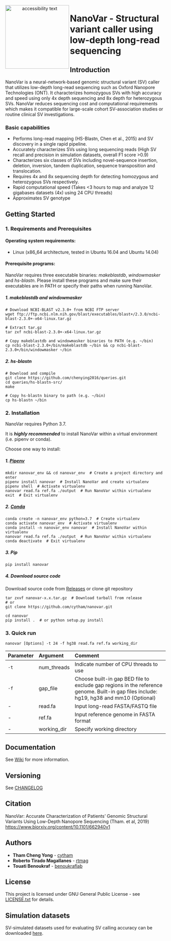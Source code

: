 <p align="center">
  <img src="http://benoukraf-lab.com/wp-content/uploads/2019/05/Nanovarlogo.png" width="200" alt="accessibility text" align='left'>
</p>

# NanoVar - Structural variant caller using low-depth long-read sequencing

## Introduction
NanoVar is a neural-network-based genomic structural variant (SV) caller that utilizes low-depth long-read sequencing such as
 Oxford Nanopore Technologies (ONT). It characterizes homozygous SVs with high accuracy and speed using only 4x depth
  sequencing and 8x depth for heterozygous SVs. NanoVar reduces sequencing cost and computational requirements which makes it
   compatible for large-scale cohort SV-association studies or routine clinical SV investigations.  


### Basic capabilities
* Performs long-read mapping (HS-Blastn, Chen et al., 2015) and SV discovery in a single rapid pipeline.
* Accurately characterizes SVs using long sequencing reads (High SV recall and precision in simulation datasets, overall F1
 score >0.9)  
* Characterizes six classes of SVs including novel-sequence insertion, deletion, inversion, tandem duplication, sequence
 transposition and translocation.  
* Requires 4x and 8x sequencing depth for detecting homozygous and heterozygous SVs respectively.  
* Rapid computational speed (Takes <3 hours to map and analyze 12 gigabases datasets (4x) using 24 CPU threads)  
* Approximates SV genotype


## Getting Started

### 1. Requirements and Prerequisites

#### Operating system requirements: 
* Linux (x86_64 architecture, tested in Ubuntu 16.04 and Ubuntu 14.04)  

#### Prerequisite programs:
NanoVar requires three executable binaries: _makeblastdb_, _windowmasker_ and _hs-blastn_.
Please install these programs and make sure their executables are in PATH or specify their paths when running NanoVar.

##### 1. _makeblastdb_ and _windowmasker_
```
# Download NCBI-BLAST v2.3.0+ from NCBI FTP server
wget ftp://ftp.ncbi.nlm.nih.gov/blast/executables/blast+/2.3.0/ncbi-blast-2.3.0+-x64-linux.tar.gz

# Extract tar.gz
tar zxf ncbi-blast-2.3.0+-x64-linux.tar.gz

# Copy makeblastdb and windowmasker binaries to PATH (e.g. ~/bin)
cp ncbi-blast-2.3.0+/bin/makeblastdb ~/bin && cp ncbi-blast-2.3.0+/bin/windowmasker ~/bin
```
##### 2. _hs-blastn_
```
# Download and compile
git clone https://github.com/chenying2016/queries.git
cd queries/hs-blastn-src/
make

# Copy hs-blastn binary to path (e.g. ~/bin)
cp hs-blastn ~/bin
```

### 2. Installation
NanoVar requires Python 3.7.

It is ***highly recommended*** to install NanoVar within a virtual environment (i.e. pipenv or conda). 

Choose one way to install:
##### 1. [Pipenv](https://github.com/pypa/pipenv)
```
mkdir nanovar_env && cd nanovar_env  # Create a project directory and enter
pipenv install nanovar  # Install NanoVar and create virtualenv
pipenv shell  # Activate virtualenv
nanovar read.fa ref.fa ./output  # Run NanoVar within virtualenv
exit  # Exit virtualenv
```
##### 2. [Conda](https://docs.conda.io/en/latest/miniconda.html)
```
conda create -n nanovar_env python=3.7  # Create virtualenv
conda activate nanovar_env  # Activate virtualenv
conda install -n nanovar_env nanovar  # Install NanoVar within virtualenv
nanovar read.fa ref.fa ./output  # Run NanoVar within virtualenv
conda deactivate  # Exit virtualenv
```
##### 3. Pip
```
pip install nanovar
```
##### 4. Download source code
Download source code from [Releases](https://github.com/cytham/nanovar/releases) or clone git repository
```
tar zxvf nanovar-x.x.tar.gz  # Download tarball from release
# or
git clone https://github.com/cytham/nanovar.git 

cd nanovar 
pip install .  # or python setup.py install
```

### 3. Quick run

```
nanovar [Options] -t 24 -f hg38 read.fa ref.fa working_dir 
```

| Parameter | Argument | Comment |
| :--- | :--- | :--- |
| `-t` | num_threads | Indicate number of CPU threads to use |
| `-f` | gap_file | Choose built-in gap BED file to exclude gap regions in the reference genome. Built-in gap files include: hg19, hg38 and mm10 (Optional)|
| - | read.fa | Input long-read FASTA/FASTQ file |
| - | ref.fa | Input reference genome in FASTA format |
| - | working_dir | Specify working directory |


## Documentation
See [Wiki](https://github.com/cytham/nanovar/wiki) for more information.

## Versioning
See [CHANGELOG](https://github.com/cytham/nanovar/blob/master/CHANGELOG.txt)

## Citation
NanoVar: Accurate Characterization of Patients’ Genomic Structural Variants Using Low-Depth Nanopore Sequencing (Tham. et al, 2019)
https://www.biorxiv.org/content/10.1101/662940v1
## Authors

* **Tham Cheng Yong** - [cytham](https://github.com/cytham)
* **Roberto Tirado Magallanes** - [rtmag](https://github.com/rtmag)
* **Touati Benoukraf** - [benoukraflab](https://github.com/benoukraflab)

## License

This project is licensed under GNU General Public License - see [LICENSE.txt](https://github.com/cytham/nanovar/blob/master/LICENSE.txt) for details.

## Simulation datasets
SV-simulated datasets used for evaluating SV calling accuracy can be downloaded [here](https://doi.org/10.5281/zenodo.2599376).
